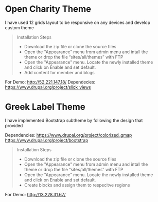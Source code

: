 # Open Charity Theme
I have used 12 grids layout to be responsive on any devices and develop custom theme


> Installation Steps
> - Download the zip file or clone the source files
> - Open the "Appearance" menu from admin menu and intall the theme or drop the file “sites/all/themes” with FTP
> - Open the "Appearance" menu. Locate the newly installed theme and click on Enable and set default.
> - Add content for member and blogs

For Demo: http://52.221.147.18/
Dependecies:
https://www.drupal.org/project/slick_views


# Greek Label Theme

I have implemented Bootstrap subtheme by following the design that provided 

Dependencies:
https://www.drupal.org/project/colorized_gmap
https://www.drupal.org/project/bootstrap

> Installation Steps
> - Download the zip file or clone the source files
> - Open the "Appearance" menu from admin menu and intall the theme or drop the file “sites/all/themes” with FTP
> - Open the "Appearance" menu. Locate the newly installed theme and click on Enable and set default.
> - Create blocks and assign them to respecitve regions

For Demo: http://13.228.31.67/
